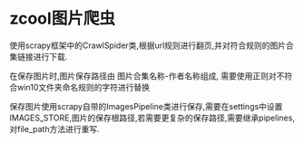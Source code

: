 # zcool图片爬虫

使用scrapy框架中的CrawlSpider类,根据url规则进行翻页,并对符合规则的图片合集链接进行下载.

在保存图片时,图片保存路径由 图片合集名称-作者名称组成, 需要使用正则对不符合win10文件夹命名规则的字符进行替换

保存图片使用scrapy自带的ImagesPipeline类进行保存,需要在settings中设置IMAGES_STORE,图片的保存根路径,若需要更复杂的保存路径,需要继承pipelines,对file_path方法进行重写.
